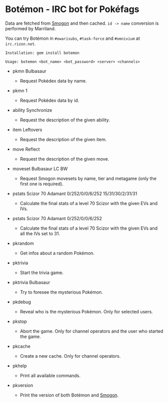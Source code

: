 # Botémon - IRC bot for Pokéfags

Data are fetched from [Smogon](https://github.com/RoxasShadow/Smogon) and then cached. `id -> name` conversion is performed by Marriland.

You can try Botémon in `#owarisubs`, `#task-force` and `#omnivium` at `irc.rizon.net`.


`Installation: gem install botemon`

`Usage: botemon <bot_name> <bot_password> <server> <channels>`


- pkmn Bulbasaur
  * Request Pokédex data by name.

- pkmn 1
  * Request Pokédex data by id.

- ability Synchronize
  * Request the description of the given ability.

- item Leftovers
  * Request the description of the given item.

- move Reflect
  * Request the description of the given move.

- moveset Bulbasaur LC BW
  * Request Smogon movesets by name, tier and metagame (only the first one is required).

- pstats Scizor 70 Adamant 0/252/0/0/6/252 15/31/30/2/31/31
  * Calculate the final stats of a level 70 Scizor with the given EVs and IVs.

- pstats Scizor 70 Adamant 0/252/0/0/6/252
  * Calculate the final stats of a level 70 Scizor with the given EVs and all the IVs set to 31.

- pkrandom
  * Get infos about a random Pokémon.

- pktrivia
  * Start the trivia game.

- pktrivia Bulbasaur
  * Try to foresee the mysterious Pokémon.

- pkdebug
  * Reveal who is the mysterious Pokémon. Only for selected users.

- pkstop
  * Abort the game. Only for channel operators and the user who started the game.

- pkcache
  * Create a new cache. Only for channel operators.

- pkhelp
  * Print all available commands.

- pkversion
  * Print the version of both Botémon and [Smogon](https://github.com/RoxasShadow/Smogon).
